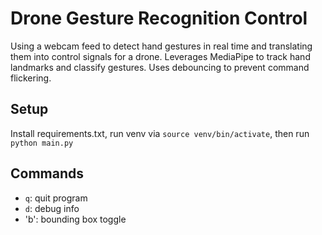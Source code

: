 # Drone Gesture Recognition Control

Using a webcam feed to detect hand gestures in real time and translating them into control signals for a drone. Leverages MediaPipe to track hand landmarks and classify gestures. Uses debouncing to prevent command flickering.

## Setup
Install requirements.txt, run venv via `source venv/bin/activate`, then run `python main.py`

## Commands
- `q`: quit program
- `d`: debug info
- 'b': bounding box toggle